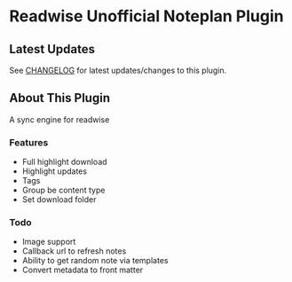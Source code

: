 # Readwise Unofficial Noteplan Plugin

## Latest Updates

See [CHANGELOG](https://github.com/NotePlan/plugins/blob/main/aaronpoweruser.ReadwiseUnofficial/CHANGELOG.md) for latest updates/changes to this plugin.

## About This Plugin 

A sync engine for readwise

### Features
- Full highlight download
- Highlight updates
- Tags
- Group be content type
- Set download folder
### Todo
* Image support
* Callback url to refresh notes
* Ability to get random note via templates
* Convert metadata to front matter